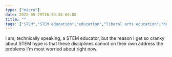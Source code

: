 ```yaml
---
type: ["micro"]
date: 2022-05-25T16:39:34-04:00
title: ""
tags: ["STEM","STEM education","education","liberal arts education","humanities","ICT teaching"]
---
```

I am, technically speaking, a STEM educator, but the reason I get so cranky about STEM hype is that these disciplines cannot on their own address the problems I'm most worried about right now.
